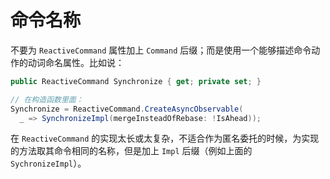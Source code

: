 # 命令名称

不要为 `ReactiveCommand` 属性加上 `Command` 后缀；而是使用一个能够描述命令动作的动词命名属性。比如说：

```csharp
public ReactiveCommand Synchronize { get; private set; }

// 在构造函数里面：
Synchronize = ReactiveCommand.CreateAsyncObservable(
  _ => SynchronizeImpl(mergeInsteadOfRebase: !IsAhead));

```

在 `ReactiveCommand` 的实现太长或太复杂，不适合作为匿名委托的时候，为实现的方法取其命令相同的名称，但是加上 `Impl` 后缀（例如上面的 `SychronizeImpl`）。
